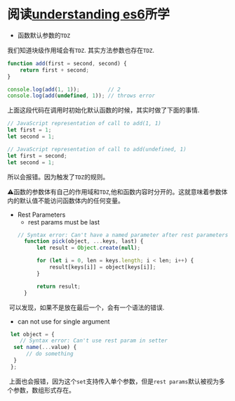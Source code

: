 # 阅读[understanding es6](https://leanpub.com/understandinges6/read#leanpub-auto-functions-with-default-parameter-values)所学

- 函数默认参数的`TDZ`

我们知道块级作用域会有`TDZ`. 其实方法参数也存在`TDZ`.
```javascript
function add(first = second, second) {
    return first + second;
}

console.log(add(1, 1));         // 2
console.log(add(undefined, 1)); // throws error
```
上面这段代码在调用时初始化默认函数的时候，其实时做了下面的事情.
```javascript
// JavaScript representation of call to add(1, 1)
let first = 1;
let second = 1;

// JavaScript representation of call to add(undefined, 1)
let first = second;
let second = 1;
```
所以会报错。因为触发了`TDZ`的规则。

⚠️函数的参数体有自己的作用域和`TDZ`,他和函数内容时分开的。这就意味着参数体内的默认值不能访问函数体内的任何变量。

- Rest Parameters
  - rest params must be last
  ```javascript
  // Syntax error: Can't have a named parameter after rest parameters
    function pick(object, ...keys, last) {
        let result = Object.create(null);

        for (let i = 0, len = keys.length; i < len; i++) {
            result[keys[i]] = object[keys[i]];
        }

        return result;
    }

  ```
  可以发现，如果不是放在最后一个，会有一个语法的错误.
  
  - can not use for single argument
  ```javascript
   let object = {
      // Syntax error: Can't use rest param in setter
    set name(...value) {
        // do something
    }
   };
  ```
  上面也会报错，因为这个`set`支持传入单个参数，但是`rest params`默认被视为多个参数，数组形式存在。
